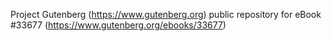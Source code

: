 Project Gutenberg (https://www.gutenberg.org) public repository for eBook #33677 (https://www.gutenberg.org/ebooks/33677)
